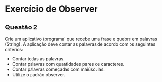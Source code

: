 # Exercício de Observer

## Questão 2

Crie um aplicativo (programa) que recebe uma frase e quebre em palavras (String). A aplicação deve contar as palavras de acordo com os seguintes critérios:

- Contar todas as palavras.
- Contar palavras com quantidades pares de caracteres.
- Contar palavras começadas com maiúsculas.
- Utilize o padrão observer.
